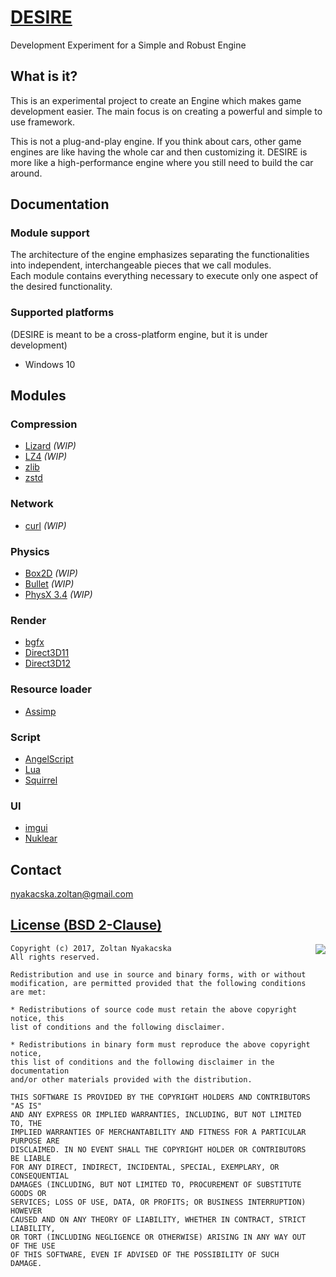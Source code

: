 [DESIRE](https://github.com/nyaki-HUN/DESIRE)
=============================================

Development Experiment for a Simple and Robust Engine

What is it?
-----------
This is an experimental project to create an Engine which makes game development easier.
The main focus is on creating a powerful and simple to use framework.

This is not a plug-and-play engine. If you think about cars, other game engines are like having the whole car and then customizing it. DESIRE is more like a high-performance engine where you still need to build the car around.  

Documentation
-------------

### Module support
The architecture of the engine emphasizes separating the functionalities into independent, interchangeable pieces that we call modules.  
Each module contains everything necessary to execute only one aspect of the desired functionality.

### Supported platforms

(DESIRE is meant to be a cross-platform engine, but it is under development)

 * Windows 10

Modules
-------

### Compression

 * [Lizard](https://github.com/inikep/lizard) *(WIP)*
 * [LZ4](https://lz4.github.io/lz4) *(WIP)*
 * [zlib](https://www.zlib.net)
 * [zstd](https://facebook.github.io/zstd)

### Network
 * [curl](https://curl.haxx.se/) *(WIP)*

### Physics

* [Box2D](https://box2d.org) *(WIP)*
* [Bullet](https://bulletphysics.org) *(WIP)*
* [PhysX 3.4](https://github.com/NVIDIAGameWorks/PhysX-3.4) *(WIP)*

### Render

 * [bgfx](https://bkaradzic.github.io/bgfx)
 * [Direct3D11](https://docs.microsoft.com/en-us/windows/desktop/direct3d11/atoc-dx-graphics-direct3d-11)
 * [Direct3D12](https://docs.microsoft.com/en-us/windows/desktop/direct3d12/direct3d-12-graphics)

### Resource loader

 * [Assimp](http://www.assimp.org)

### Script

 * [AngelScript](http://www.angelcode.com/angelscript)
 * [Lua](https://www.lua.org)
 * [Squirrel](http://www.squirrel-lang.org)

### UI

 * [imgui](https://github.com/ocornut/imgui)
 * [Nuklear](https://github.com/Immediate-Mode-UI/Nuklear)

Contact
-------

nyakacska.zoltan@gmail.com

[License (BSD 2-Clause)](../master/LICENSE)
-------------------------------------------

<a href="http://opensource.org/licenses/BSD-2-Clause" target="_blank">
<img align="right" src="http://opensource.org/trademarks/opensource/OSI-Approved-License-100x137.png">
</a>

	Copyright (c) 2017, Zoltan Nyakacska
	All rights reserved.
	
	Redistribution and use in source and binary forms, with or without
	modification, are permitted provided that the following conditions are met:
	
	* Redistributions of source code must retain the above copyright notice, this
	list of conditions and the following disclaimer.
	
	* Redistributions in binary form must reproduce the above copyright notice,
	this list of conditions and the following disclaimer in the documentation
	and/or other materials provided with the distribution.
	
	THIS SOFTWARE IS PROVIDED BY THE COPYRIGHT HOLDERS AND CONTRIBUTORS "AS IS"
	AND ANY EXPRESS OR IMPLIED WARRANTIES, INCLUDING, BUT NOT LIMITED TO, THE
	IMPLIED WARRANTIES OF MERCHANTABILITY AND FITNESS FOR A PARTICULAR PURPOSE ARE
	DISCLAIMED. IN NO EVENT SHALL THE COPYRIGHT HOLDER OR CONTRIBUTORS BE LIABLE
	FOR ANY DIRECT, INDIRECT, INCIDENTAL, SPECIAL, EXEMPLARY, OR CONSEQUENTIAL
	DAMAGES (INCLUDING, BUT NOT LIMITED TO, PROCUREMENT OF SUBSTITUTE GOODS OR
	SERVICES; LOSS OF USE, DATA, OR PROFITS; OR BUSINESS INTERRUPTION) HOWEVER
	CAUSED AND ON ANY THEORY OF LIABILITY, WHETHER IN CONTRACT, STRICT LIABILITY,
	OR TORT (INCLUDING NEGLIGENCE OR OTHERWISE) ARISING IN ANY WAY OUT OF THE USE
	OF THIS SOFTWARE, EVEN IF ADVISED OF THE POSSIBILITY OF SUCH DAMAGE.
